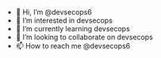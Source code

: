 - 👋 Hi, I’m @devsecops6
- 👀 I’m interested in devsecops
- 🌱 I’m currently learning devsecops
- 💞️ I’m looking to collaborate on devsecops
- 📫 How to reach me @devsecops6

